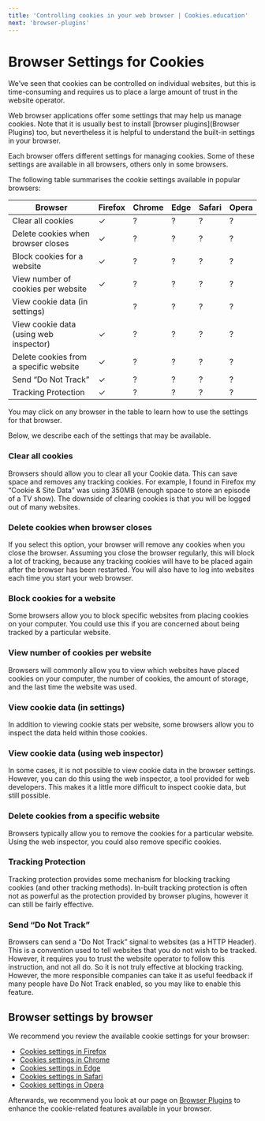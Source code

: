 ```yaml
---
title: 'Controlling cookies in your web browser | Cookies.education'
next: 'browser-plugins'
---
```


# Browser Settings for Cookies

We’ve seen that cookies can be controlled on individual websites, but this is time-consuming and requires us to place a large amount of trust in the website operator.

Web browser applications offer some settings that may help us manage cookies. Note that it is usually best to install [browser plugins](Browser Plugins) too, but nevertheless it is helpful to understand the built-in settings in your browser.

Each browser offers different settings for managing cookies. Some of these settings are available in all browsers, others only in some browsers.

The following table summarises the cookie settings available in popular browsers:

| Browser                                  | Firefox  | Chrome   | Edge     | Safari   | Opera    |
| ---------------------------------------- | -------- | -------- | -------- | -------- | -------- |
| Clear all cookies                        | ✓        | ?        | ?        | ?        | ?
| Delete cookies when browser closes       | ✓        | ?        | ?        | ?        | ?
| Block cookies for a website              | ✓        | ?        | ?        | ?        | ?
| View number of cookies per website       | ✓        | ?        | ?        | ?        | ?
| View cookie data (in settings)           |          | ?        | ?        | ?        | ?
| View cookie data (using web inspector)   | ✓        | ?        | ?        | ?        | ?
| Delete cookies from a specific website   | ✓        | ?        | ?        | ?        | ?
| Send “Do Not Track”                      | ✓        | ?        | ?        | ?        | ?
| Tracking Protection                      | ✓        | ?        | ?        | ?        | ?

You may click on any browser in the table to learn how to use the settings for that browser.

Below, we describe each of the settings that may be available.

### Clear all cookies
Browsers should allow you to clear all your Cookie data. This can save space and removes any tracking cookies. For example, I found in Firefox my “Cookie & Site Data” was using 350MB (enough space to store an episode of a TV show). The downside of clearing cookies is that you will be logged out of many websites.

### Delete cookies when browser closes
If you select this option, your browser will remove any cookies when you close the browser. Assuming you close the browser regularly, this will block a lot of tracking, because any tracking cookies will have to be placed again after the browser has been restarted. You will also have to log into websites each time you start your web browser.

### Block cookies for a website
Some browsers allow you to block specific websites from placing cookies on your computer. You could use this if you are concerned about being tracked by a particular website.

### View number of cookies per website
Browsers will commonly allow you to view which websites have placed cookies on your computer, the number of cookies, the amount of storage, and the last time the website was used.

### View cookie data (in settings)
In addition to viewing cookie stats per website, some browsers allow you to inspect the data held within those cookies.

### View cookie data (using web inspector)
In some cases, it is not possible to view cookie data in the browser settings. However, you can do this using the web inspector, a tool provided for web developers. This makes it a little more difficult to inspect cookie data, but still possible.

### Delete cookies from a specific website
Browsers typically allow you to remove the cookies for a particular website. Using the web inspector, you could also remove specific cookies.

### Tracking Protection
Tracking protection provides some mechanism for blocking tracking cookies (and other tracking methods). In-built tracking protection is often not as powerful as the protection provided by browser plugins, however it can still be fairly effective.

### Send “Do Not Track”
Browsers can send a “Do Not Track” signal to websites (as a HTTP Header). This is a convention used to tell websites that you do not wish to be tracked. However, it requires you to trust the website operator to follow this instruction, and not all do. So it is not truly effective at blocking tracking. However, the more responsible companies can take it as useful feedback if many people have Do Not Track enabled, so you may like to enable this feature.

## Browser settings by browser

We recommend you review the available cookie settings for your browser:

 - [Cookies settings in Firefox](browser-settings/browser-settings-firefox.md)
 - [Cookies settings in Chrome](browser-settings/browser-settings-chrome.md)
 - [Cookies settings in Edge](./browser-settings-edge.md)
 - [Cookies settings in Safari](./browser-settings-safari.md)
 - [Cookies settings in Opera](./browser-settings-opera.md)


Afterwards, we recommend you look at our page on [Browser Plugins](./browser-plugins.md) to enhance the cookie-related features available in your browser.
